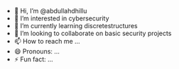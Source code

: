 - 👋 Hi, I’m @abdullahdhillu
- 👀 I’m interested in cybersecurity
- 🌱 I’m currently learning discretestructures
- 💞️ I’m looking to collaborate on basic security projects
- 📫 How to reach me ...
- 😄 Pronouns: ...
- ⚡ Fun fact: ...

<!---
abdullahdhillu/abdullahdhillu is a ✨ special ✨ repository because its `README.md` (this file) appears on your GitHub profile.
You can click the Preview link to take a look at your changes.
--->
